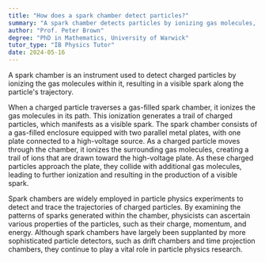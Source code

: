 ```yaml
---
title: "How does a spark chamber detect particles?"
summary: "A spark chamber detects particles by ionizing gas molecules, resulting in a visible spark that traces the particle's trajectory."
author: "Prof. Peter Brown"
degree: "PhD in Mathematics, University of Warwick"
tutor_type: "IB Physics Tutor"
date: 2024-05-16
---
```


A spark chamber is an instrument used to detect charged particles by ionizing the gas molecules within it, resulting in a visible spark along the particle's trajectory.

When a charged particle traverses a gas-filled spark chamber, it ionizes the gas molecules in its path. This ionization generates a trail of charged particles, which manifests as a visible spark. The spark chamber consists of a gas-filled enclosure equipped with two parallel metal plates, with one plate connected to a high-voltage source. As a charged particle moves through the chamber, it ionizes the surrounding gas molecules, creating a trail of ions that are drawn toward the high-voltage plate. As these charged particles approach the plate, they collide with additional gas molecules, leading to further ionization and resulting in the production of a visible spark.

Spark chambers are widely employed in particle physics experiments to detect and trace the trajectories of charged particles. By examining the patterns of sparks generated within the chamber, physicists can ascertain various properties of the particles, such as their charge, momentum, and energy. Although spark chambers have largely been supplanted by more sophisticated particle detectors, such as drift chambers and time projection chambers, they continue to play a vital role in particle physics research.
    